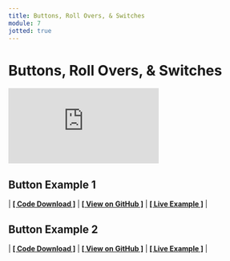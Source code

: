 ```yaml
---
title: Buttons, Roll Overs, & Switches
module: 7
jotted: true
---
```


# Buttons, Roll Overs, & Switches

<div class="embed-responsive embed-responsive-16by9"><iframe class="embed-responsive-item" src="https://www.youtube.com/embed/Rk-_syQluvc" frameborder="0" allowfullscreen></iframe></div>

## Button Example 1

<div id="jotted-demo-1" class="jotted-theme-stacked"></div>

<script>
    new Jotted(document.querySelector("#jotted-demo-1"), {
    files: [
        {
            type: "js",
            hide: false,
            url:"https://raw.githubusercontent.com/Montana-Media-Arts/120_CreativeCoding/master/lecture_code/07/17_button_01/sketch.js"
        },
        {
            type: "html",
            hide: true,
            url:"../../../p5_resources/index.html"
        }
    ],
    showBlank: false,
    showResult: true,
    plugins: [
        { name: 'ace', options: { "maxLines": 50 } },
        // { name: 'console', options: { autoClear: true } },
    ]
});
</script>

| [**[ Code Download ]**](https://github.com/Montana-Media-Arts/120_CreativeCoding/raw/master/lecture_code/07/17_button_01/17_button_01.zip) | [**[ View on GitHub ]**](https://github.com/Montana-Media-Arts/120_CreativeCoding/raw/master/lecture_code/07/17_button_01/) | [**[ Live Example ]**](https://montana-media-arts.github.io/120_CreativeCoding/lecture_code/07/17_button_01/) |



## Button Example 2


<div id="jotted-demo-2" class="jotted-theme-stacked"></div>

<script>
    new Jotted(document.querySelector("#jotted-demo-2"), {
    files: [
        {
            type: "js",
            hide: false,
            url:"https://raw.githubusercontent.com/Montana-Media-Arts/120_CreativeCoding/master/lecture_code/07/17_button_02/sketch.js"
        },
        {
            type: "html",
            hide: true,
            url:"../../../p5_resources/index.html"
        }
    ],
    showBlank: false,
    showResult: true,
    plugins: [
        { name: 'ace', options: { "maxLines": 50 } },
        // { name: 'console', options: { autoClear: true } },
    ]
});
</script>

| [**[ Code Download ]**](https://github.com/Montana-Media-Arts/120_CreativeCoding/raw/master/lecture_code/07/17_button_02/17_button_02.zip) | [**[ View on GitHub ]**](https://github.com/Montana-Media-Arts/120_CreativeCoding/raw/master/lecture_code/07/17_button_02/) | [**[ Live Example ]**](https://montana-media-arts.github.io/120_CreativeCoding/lecture_code/07/17_button_02/) |
